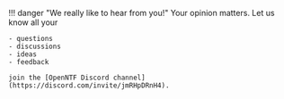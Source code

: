 <!-- prettier-ignore -->
!!! danger "We really like to hear from you!"
    Your opinion matters. Let us know all your

    - questions
    - discussions
    - ideas
    - feedback

    join the [OpenNTF Discord channel](https://discord.com/invite/jmRHpDRnH4).
